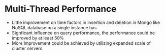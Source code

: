 # Multi-Thread Performance 
 - Little improvement on time factors in insertion and deletion in Mongo like NoSQL database on a single instance has 
 - Signficant influence on query performance, the performance could be improved by at least 50%
 - More improvement could be achieved by utilizing expanded scale of cluster servers
